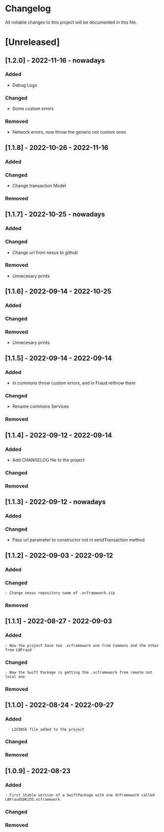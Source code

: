 # Changelog
All notable changes to this project will be documented in this file.

# [Unreleased]
## [1.2.0] - 2022-11-16 - nowadays
### Added
 - Debug Logs
### Changed
 - Some custom errors
### Removed
 - Network errors, now throw the generic not custom ones

## [1.1.8] - 2022-10-26 - 2022-11-16
### Added
### Changed
 - Change transaction Model
### Removed

## [1.1.7] - 2022-10-25 - nowadays
### Added
### Changed
 - Change url from nexus to github
### Removed
 - Unnecesary prints

## [1.1.6] - 2022-09-14 - 2022-10-25
### Added
### Changed
### Removed
 - Unnecesary prints

## [1.1.5] - 2022-09-14 - 2022-09-14
### Added
 - In commons throw custom errors, and in Fraud rethrow them
### Changed
 - Rename commons Services
### Removed

## [1.1.4] - 2022-09-12 - 2022-09-14
### Added
 - Add CHANGELOG file to the project
### Changed
### Removed

## [1.1.3] - 2022-09-12 - nowadays
### Added
### Changed
 - Pass url parameter to constructor not in sendTransaction method

## [1.1.2] - 2022-09-03 - 2022-09-12
### Added
### Changed
    - Change nexus repository name of .xcframework.zip
### Removed

## [1.1.1] - 2022-08-27 - 2022-09-03
### Added
    - Now the project have two .xcframework one from Commons and the other from LBFraud
### Changed
    - Now the Swift Package is getting the .xcframework from remote not local one
### Removed

## [1.1.0] - 2022-08-24 - 2022-09-27
### Added
     - LICENSE file added to the project

### Changed
### Removed
    
## [1.0.9] - 2022-08-23
### Added
    - First Stable version of a SwiftPackage with one XCFramework called LBFraudSDKiOS.xcframework

### Changed
### Removed
